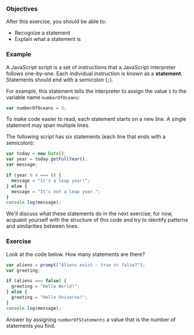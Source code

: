 <!--{ ids:[], language:'JavaScript', type:'workshop', order: 2, name:'Statements', description:'Recognize and explain what a statement is.' }-->

### Objectives

After this exercise, you should be able to:

- Recognize a statement
- Explain what a statement is

### Example

A JavaScript script is a set of instructions that a JavaScript interpreter follows one-by-one. Each individual instruction is known as a __statement__. Statements should end with a semicolon (`;`).

For example, this statement tells the interpreter to assign the value `5` to the variable name `numberOfOceans`:

```js
var numberOfOceans = 5;
```

To make code easier to read, each statement starts on a new line. A single statement may span multiple lines.

The following script has six statements (each line that ends with a semicolon):

```js
var today = new Date();
var year = today.getFullYear();
var message;

if (year % 4 === 0) {
  message = "It's a leap year!";
} else {
  message = "It's not a leap year.";
}
console.log(message);
```

We'll discuss what these statements do in the next exercise; for now, acquaint yourself with the structure of this code and try to identify patterns and similarities between lines.

### Exercise

Look at the code below. How many statements are there?

```js
var aliens = prompt("Aliens exist – true or false?");
var greeting;

if (aliens === false) {
  greeting = "Hello World!";
} else {
  greeting = "Hello Universe!";
}
console.log(message);
```

Answer by assigning `numberOfStatements` a value that is the number of statements you find.
